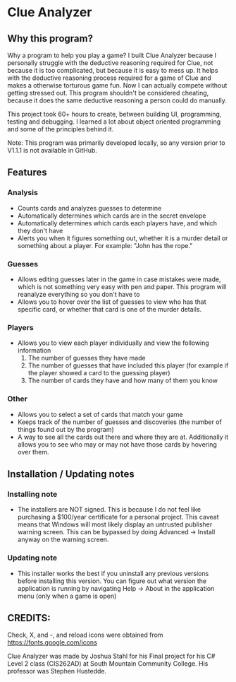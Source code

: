 # Clue Analyzer


## Why this program?

Why a program to help you play a game? I built Clue Analyzer because I personally struggle with the deductive reasoning required for Clue, not because it is too complicated, but because it is easy to mess up. It helps with the deductive reasoning process required for a game of Clue and makes a otherwise torturous game fun. Now I can actually compete without getting stressed out. This program shouldn't be considered cheating, because it does the same deductive reasoning a person could do manually.

This project took 60+ hours to create, between building UI, programming, testing and debugging. I learned a lot about object oriented programming and some of the principles behind it.

Note: This program was primarily developed locally, so any version prior to V1.1.1 is not available in GitHub.




## Features


### Analysis
- Counts cards and analyzes guesses to determine 
- Automatically determines which cards are in the secret envelope
- Automatically determines which cards each players have, and which they don't have
- Alerts you when it figures something out, whether it is a murder detail or something about a player. For example: "John has the rope."


### Guesses
- Allows editing guesses later in the game in case mistakes were made, which is not something very easy with pen and paper. This program will reanalyze everything so you don't have to
- Allows you to hover over the list of guesses to view who has that specific card, or whether that card is one of the murder details.


### Players
- Allows you to view each player individually and view the following information
    1. The number of guesses they have made
    2. The number of guesses that have included this player (for example if the player showed a card to the guessing player)
    3. The number of cards they have and how many of them you know 


### Other
- Allows you to select a set of cards that match your game
- Keeps track of the number of guesses and discoveries (the number of things found out by the program)
- A way to see all the cards out there and where they are at. Additionally it allows you to see who may or may not have those cards by hovering over them.



## Installation / Updating notes

### Installing note
- The installers are NOT signed. This is because I do not feel like purchasing a $100/year certificate for a personal project. This caveat means that Windows will most likely display an untrusted publisher warning screen. This can be bypassed by doing Advanced -> Install anyway on the warning screen.

### Updating note
- This installer works the best if you uninstall any previous versions before installing this version. You can figure out what version the application is running by navigating Help -> About in the application menu (only when a game is open)



## CREDITS: 

Check, X, and -, and reload icons were obtained from https://fonts.google.com/icons

Clue Analyzer was made by Joshua Stahl for his Final project for his C# Level 2 class (CIS262AD) at South Mountain Community College.
His professor was Stephen Hustedde.
